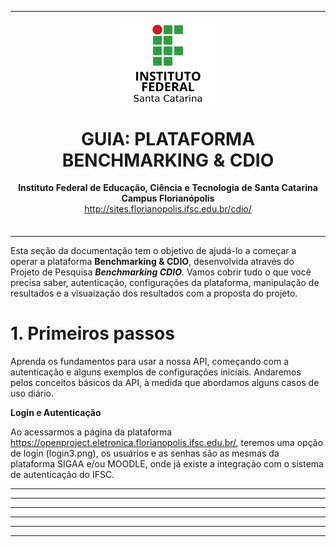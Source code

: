 <table align="center"><tr><td align="center" width="9999"><br>
<img src="../imagens/logo.png" align="center" width="150" alt="Logo IFSC">

# GUIA: PLATAFORMA BENCHMARKING & CDIO

<b>Instituto Federal de Educação, Ciência e Tecnologia de Santa Catarina<br>
Campus Florianópolis<br></b>
http://sites.florianopolis.ifsc.edu.br/cdio/<br><br>
</td></tr></table>

Esta seção da documentação tem o objetivo de ajudá-lo a começar a operar a plataforma **Benchmarking & CDIO**, desenvolvida através do Projeto de Pesquisa ***Benchmarking CDIO***. Vamos cobrir tudo o que você precisa saber, autenticação, configurações da plataforma, manipulação de resultados e a visuaização dos resultados com a proposta do projeto.

<h1>1. Primeiros passos</h1>

Aprenda os fundamentos para usar a nossa API, começando com a autenticação e alguns exemplos de configurações iniciais. Andaremos pelos conceitos básicos da API, à medida que abordamos alguns casos de uso diário.

**Login e Autenticação**

Ao acessarmos a página da plataforma https://openproject.eletronica.florianopolis.ifsc.edu.br/, teremos uma opção de login (login3.png), os usuários e as senhas são as mesmas da plataforma SIGAA e/ou MOODLE, onde já existe a integração com o sistema de autenticação do IFSC.

****

****

****

****

****

****
